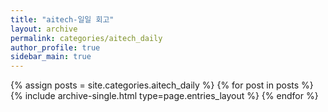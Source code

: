 ```yaml
---
title: "aitech-일일 회고"
layout: archive
permalink: categories/aitech_daily
author_profile: true
sidebar_main: true
---
```



{% assign posts = site.categories.aitech_daily %}
{% for post in posts %} {% include archive-single.html type=page.entries_layout %} {% endfor %}